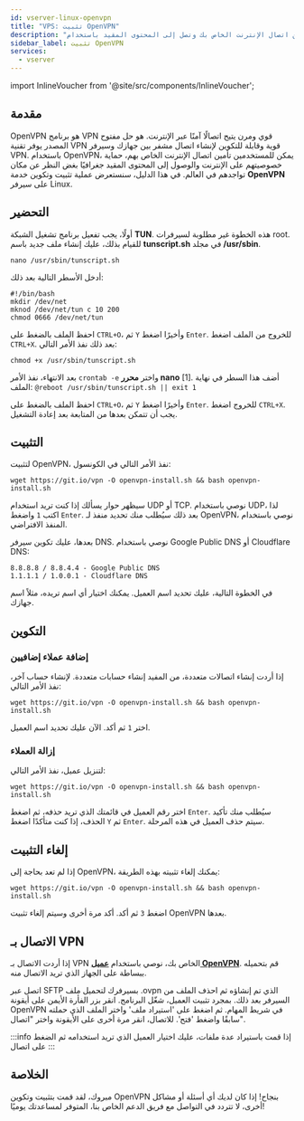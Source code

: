 ```yaml
---
id: vserver-linux-openvpn
title: "VPS: تثبيت OpenVPN"
description: "اكتشف كيف تؤمن اتصال الإنترنت الخاص بك وتصل إلى المحتوى المقيد باستخدام OpenVPN على سيرفرات Linux → تعلّم المزيد الآن"
sidebar_label: تثبيت OpenVPN
services:
  - vserver
---
```


import InlineVoucher from '@site/src/components/InlineVoucher';

## مقدمة

OpenVPN هو برنامج VPN قوي ومرن يتيح اتصالًا آمنًا عبر الإنترنت. هو حل مفتوح المصدر يوفر تقنية VPN قوية وقابلة للتكوين لإنشاء اتصال مشفر بين جهازك وسيرفر VPN. باستخدام OpenVPN، يمكن للمستخدمين تأمين اتصال الإنترنت الخاص بهم، حماية خصوصيتهم على الإنترنت والوصول إلى المحتوى المقيد جغرافيًا بغض النظر عن مكان تواجدهم في العالم. في هذا الدليل، سنستعرض عملية تثبيت وتكوين خدمة **OpenVPN** على سيرفر Linux.

<InlineVoucher />

## التحضير

أولًا، يجب تفعيل برنامج تشغيل الشبكة **TUN**. هذه الخطوة غير مطلوبة لسيرفرات root.
للقيام بذلك، عليك إنشاء ملف جديد باسم **tunscript.sh** في مجلد **/usr/sbin**.

```
nano /usr/sbin/tunscript.sh 
```

أدخل الأسطر التالية بعد ذلك:
```
#!/bin/bash
mkdir /dev/net
mknod /dev/net/tun c 10 200
chmod 0666 /dev/net/tun
```

احفظ الملف بالضغط على `CTRL+O`، ثم `Y` وأخيرًا اضغط `Enter`. للخروج من الملف اضغط `CTRL+X`. بعد ذلك نفذ الأمر التالي:

```
chmod +x /usr/sbin/tunscript.sh
```

بعد الانتهاء، نفذ الأمر ``crontab -e`` واختر **محرر nano** [1]. أضف هذا السطر في نهاية الملف:
``` @reboot /usr/sbin/tunscript.sh || exit 1 ```

احفظ الملف بالضغط على `CTRL+O`، ثم `Y` وأخيرًا اضغط `Enter`. للخروج اضغط `CTRL+X`. يجب أن تتمكن بعدها من المتابعة بعد إعادة التشغيل.

## التثبيت

لتثبيت OpenVPN، نفذ الأمر التالي في الكونسول:
```
wget https://git.io/vpn -O openvpn-install.sh && bash openvpn-install.sh
```

سيظهر حوار يسألك إذا كنت تريد استخدام UDP أو TCP. نوصي باستخدام UDP، لذا اكتب `1` واضغط `Enter`. بعد ذلك سيُطلب منك تحديد منفذ لـ OpenVPN، نوصي باستخدام المنفذ الافتراضي.

بعدها، عليك تكوين سيرفر DNS. نوصي باستخدام Google Public DNS أو Cloudflare DNS:
```
8.8.8.8 / 8.8.4.4 - Google Public DNS
1.1.1.1 / 1.0.0.1 - Cloudflare DNS
```

في الخطوة التالية، عليك تحديد اسم العميل. يمكنك اختيار أي اسم تريده، مثلاً اسم جهازك.

## التكوين

### إضافة عملاء إضافيين

إذا أردت إنشاء اتصالات متعددة، من المفيد إنشاء حسابات متعددة. لإنشاء حساب آخر، نفذ الأمر التالي:
```
wget https://git.io/vpn -O openvpn-install.sh && bash openvpn-install.sh
```

اختر `1` ثم أكد. الآن عليك تحديد اسم العميل.

### إزالة العملاء
لتنزيل عميل، نفذ الأمر التالي:
```
wget https://git.io/vpn -O openvpn-install.sh && bash openvpn-install.sh
```

اختر رقم العميل في قائمتك الذي تريد حذفه، ثم اضغط `Enter`. سيُطلب منك تأكيد الحذف، إذا كنت متأكدًا اضغط `Y` ثم `Enter`.
سيتم حذف العميل في هذه المرحلة.

## إلغاء التثبيت

إذا لم تعد بحاجة إلى OpenVPN، يمكنك إلغاء تثبيته بهذه الطريقة:
```
wget https://git.io/vpn -O openvpn-install.sh && bash openvpn-install.sh
```
اضغط `3` ثم أكد. أكد مرة أخرى وسيتم إلغاء تثبيت OpenVPN بعدها.

## الاتصال بـ VPN
إذا أردت الاتصال بـ VPN الخاص بك، نوصي باستخدام **[عميل OpenVPN](https://openvpn.net/community-downloads/)**. قم بتحميله ببساطة على الجهاز الذي تريد الاتصال منه.

اتصل عبر SFTP بسيرفرك لتحميل ملف .ovpn الذي تم إنشاؤه ثم احذف الملف من السيرفر بعد ذلك. بمجرد تثبيت العميل، شغّل البرنامج. انقر بزر الفأرة الأيمن على أيقونة OpenVPN في شريط المهام. ثم اضغط على 'استيراد ملف' واختر الملف الذي حملته سابقًا واضغط 'فتح'. للاتصال، انقر مرة أخرى على الأيقونة واختر "اتصال".

:::info
إذا قمت باستيراد عدة ملفات، عليك اختيار العميل الذي تريد استخدامه ثم الضغط على اتصال
:::

## الخلاصة

مبروك، لقد قمت بتثبيت وتكوين OpenVPN بنجاح! إذا كان لديك أي أسئلة أو مشاكل أخرى، لا تتردد في التواصل مع فريق الدعم الخاص بنا، المتوفر لمساعدتك يوميًا!

<InlineVoucher />